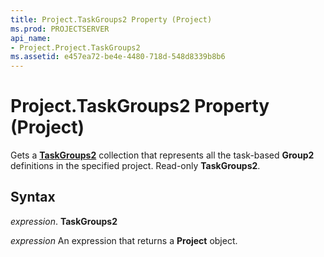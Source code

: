 ```yaml
---
title: Project.TaskGroups2 Property (Project)
ms.prod: PROJECTSERVER
api_name:
- Project.Project.TaskGroups2
ms.assetid: e457ea72-be4e-4480-718d-548d8339b8b6
---
```



# Project.TaskGroups2 Property (Project)

Gets a  **[TaskGroups2](taskgroups2-object-project.md)** collection that represents all the task-based **Group2** definitions in the specified project. Read-only **TaskGroups2**.


## Syntax

 _expression_. **TaskGroups2**

 _expression_ An expression that returns a **Project** object.


